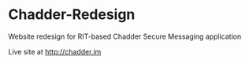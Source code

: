Chadder-Redesign
================

Website redesign for RIT-based Chadder Secure Messaging application

Live site at http://chadder.im
